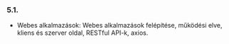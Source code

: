### 5.1. 
- Webes alkalmazások: Webes alkalmazások felépítése, működési elve, kliens és szerver oldal, RESTful API-k, axios.